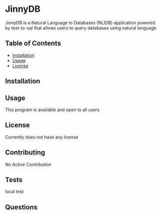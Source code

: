 # JinnyDB

JinnyDB is a Natural Language to Databases (NLIDB) application powered by text-to-sql that allows users to query databases using natural language

## Table of Contents

- [Installation](#installation)
- [Usage](#usage)
- [License](#license)

## Installation



## Usage

This program is available and open to all users

## License

Currently does not have any license

## Contributing

No Active Contribution

## Tests

local test

## Questions

